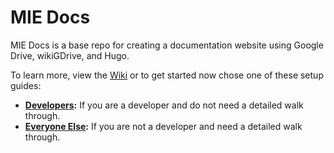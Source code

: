 # MIE Docs

MIE Docs is a base repo for creating a documentation website using Google Drive, wikiGDrive, and Hugo.

To learn more, view the [Wiki](https://github.mieweb.com/aquandt/mie-docs/wiki/) or to get started now chose one of these setup guides:

- **[Developers](for-developers):** If you are a developer and do not need a detailed walk through.
- **[Everyone Else](for-everyone-else):** If you are not a developer and need a detailed walk through.
